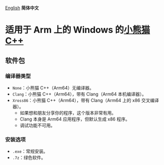 [English](README.md) **简体中文**

# 适用于 Arm 上的 Windows 的[小熊猫 C++](https://royqh1979.gitee.io/redpandacpp/)

## 软件包

### 编译器类型

* `None`：小熊猫 C++（Arm64）无编译器。
* `Clang`：小熊猫 C++（Arm64），带有 Clang（Arm64 本机编译器）。
* `Xross86`：小熊猫 C++（Arm64），带有 Clang（Arm64 上的 x86 交叉编译器）。
  - 如果想和朋友分享你的程序，这个版本非常有用。
  - Clang 本身是 Arm64 应用程序，但默认生成 x86 程序。
  - 调试功能不可用。

### 安装选项

* `.exe`：常规安装。
* `.7z`：绿色软件。
